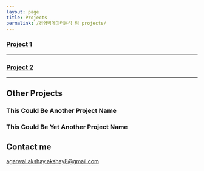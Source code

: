```yaml
---
layout: page
title: Projects
permalink: /경영빅데이터분석 팀 projects/
---
```


### [Project 1](https://github.com/tux4kids/tuxmania) 

***

### [Project 2](https://github.com/AkshayAgarwal007/Moodly)

***

## Other Projects

### This Could Be Another Project Name

 
### This Could Be Yet Another Project Name

  


## Contact me

[agarwal.akshay.akshay8@gmail.com](mailto:hellen94@naver.com)
